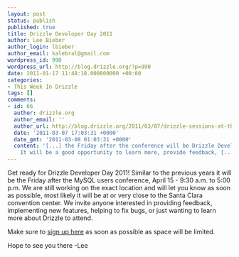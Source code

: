 ```yaml
---
layout: post
status: publish
published: true
title: Drizzle Developer Day 2011
author: Lee Bieber
author_login: lbieber
author_email: kalebral@gmail.com
wordpress_id: 990
wordpress_url: http://blog.drizzle.org/?p=990
date: 2011-01-17 11:48:18.000000000 +00:00
categories:
- This Week In Drizzle
tags: []
comments:
- id: 66
  author: drizzle.org
  author_email: ''
  author_url: http://blog.drizzle.org/2011/03/07/drizzle-sessions-at-the-2011-mysql-uc/
  date: '2011-03-07 17:03:31 +0000'
  date_gmt: '2011-03-08 01:03:31 +0000'
  content: '[...] the Friday after the conference will be Drizzle Developer Day . 
    It will be a good opportunity to learn more, provide feedback, [...] '
---
```

Get ready for  Drizzle Developer Day 2011!  Similar to the previous  years it will be the Friday after the MySQL users conference, April 15 - 9:30 a.m. to 5:00 p.m.  We are still working on the exact location and will let you know as soon as possible, most likely it will be at or very close to the Santa Clara convention center.  We invite anyone interested in providing feedback, implementing new features, helping to fix bugs, or just wanting to learn more about Drizzle to attend.  

Make sure to <a href="https://spreadsheets.google.com/viewform?formkey=dEcwZnNlQ2dqRTB2bWJkVWxJUlRiWlE6MQ" target="_blank">sign up here</a> as soon as possible  as space will be limited.  

Hope to see you there
-Lee
